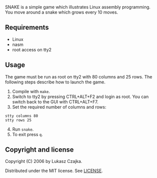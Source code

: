 SNAKE is a simple game which illustrates Linux assembly
programming. You move around a snake which grows every 10 moves.

Requirements
------------
* Linux
* nasm
* root access on tty2

Usage
-----

The game must be run as root on tty2 with 80 columns and 25 rows. The
following steps describe how to launch the game.

1. Compile with `make`.
2. Switch to tty2 by pressing CTRL+ALT+F2 and login as root. You can
   switch back to the GUI with CTRL+ALT+F7.
3. Set the required number of columns and rows:
```
stty columns 80
stty rows 25
```
4. Run `snake`.
5. To exit press `q`.

Copyright and license
---------------------

Copyright (C) 2006 by Lukasz Czajka.

Distributed under the MIT license. See [LICENSE](LICENSE).
